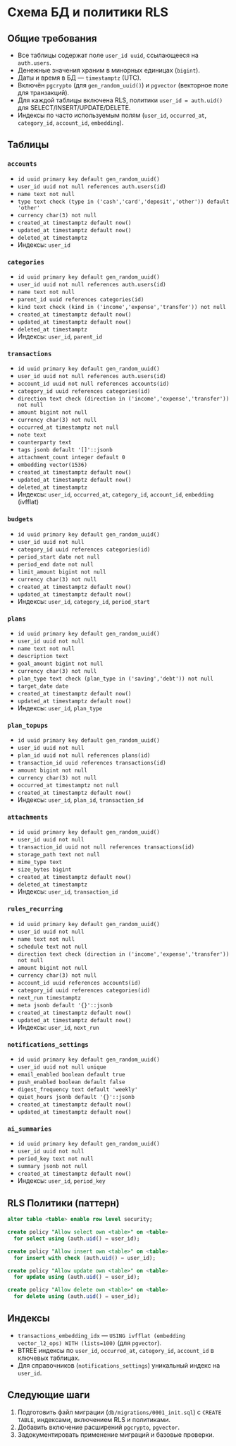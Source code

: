 # Схема БД и политики RLS

## Общие требования

- Все таблицы содержат поле `user_id uuid`, ссылающееся на `auth.users`.
- Денежные значения храним в минорных единицах (`bigint`).
- Даты и время в БД — `timestamptz` (UTC).
- Включён `pgcrypto` (для `gen_random_uuid()`) и `pgvector` (векторное поле для транзакций).
- Для каждой таблицы включена RLS, политики `user_id = auth.uid()` для SELECT/INSERT/UPDATE/DELETE.
- Индексы по часто используемым полям (`user_id`, `occurred_at`, `category_id`, `account_id`, `embedding`).

## Таблицы

### `accounts`
- `id uuid primary key default gen_random_uuid()`
- `user_id uuid not null references auth.users(id)`
- `name text not null`
- `type text check (type in ('cash','card','deposit','other')) default 'other'`
- `currency char(3) not null`
- `created_at timestamptz default now()`
- `updated_at timestamptz default now()`
- `deleted_at timestamptz`
- Индексы: `user_id`

### `categories`
- `id uuid primary key default gen_random_uuid()`
- `user_id uuid not null references auth.users(id)`
- `name text not null`
- `parent_id uuid references categories(id)`
- `kind text check (kind in ('income','expense','transfer')) not null`
- `created_at timestamptz default now()`
- `updated_at timestamptz default now()`
- `deleted_at timestamptz`
- Индексы: `user_id`, `parent_id`

### `transactions`
- `id uuid primary key default gen_random_uuid()`
- `user_id uuid not null references auth.users(id)`
- `account_id uuid not null references accounts(id)`
- `category_id uuid references categories(id)`
- `direction text check (direction in ('income','expense','transfer')) not null`
- `amount bigint not null`
- `currency char(3) not null`
- `occurred_at timestamptz not null`
- `note text`
- `counterparty text`
- `tags jsonb default '[]'::jsonb`
- `attachment_count integer default 0`
- `embedding vector(1536)`
- `created_at timestamptz default now()`
- `updated_at timestamptz default now()`
- `deleted_at timestamptz`
- Индексы: `user_id`, `occurred_at`, `category_id`, `account_id`, `embedding` (ivfflat)

### `budgets`
- `id uuid primary key default gen_random_uuid()`
- `user_id uuid not null`
- `category_id uuid references categories(id)`
- `period_start date not null`
- `period_end date not null`
- `limit_amount bigint not null`
- `currency char(3) not null`
- `created_at timestamptz default now()`
- `updated_at timestamptz default now()`
- Индексы: `user_id`, `category_id`, `period_start`

### `plans`
- `id uuid primary key default gen_random_uuid()`
- `user_id uuid not null`
- `name text not null`
- `description text`
- `goal_amount bigint not null`
- `currency char(3) not null`
- `plan_type text check (plan_type in ('saving','debt')) not null`
- `target_date date`
- `created_at timestamptz default now()`
- `updated_at timestamptz default now()`
- Индексы: `user_id`, `plan_type`

### `plan_topups`
- `id uuid primary key default gen_random_uuid()`
- `user_id uuid not null`
- `plan_id uuid not null references plans(id)`
- `transaction_id uuid references transactions(id)`
- `amount bigint not null`
- `currency char(3) not null`
- `occurred_at timestamptz not null`
- `created_at timestamptz default now()`
- Индексы: `user_id`, `plan_id`, `transaction_id`

### `attachments`
- `id uuid primary key default gen_random_uuid()`
- `user_id uuid not null`
- `transaction_id uuid not null references transactions(id)`
- `storage_path text not null`
- `mime_type text`
- `size_bytes bigint`
- `created_at timestamptz default now()`
- `deleted_at timestamptz`
- Индексы: `user_id`, `transaction_id`

### `rules_recurring`
- `id uuid primary key default gen_random_uuid()`
- `user_id uuid not null`
- `name text not null`
- `schedule text not null`
- `direction text check (direction in ('income','expense','transfer')) not null`
- `amount bigint not null`
- `currency char(3) not null`
- `account_id uuid references accounts(id)`
- `category_id uuid references categories(id)`
- `next_run timestamptz`
- `meta jsonb default '{}'::jsonb`
- `created_at timestamptz default now()`
- `updated_at timestamptz default now()`
- Индексы: `user_id`, `next_run`

### `notifications_settings`
- `id uuid primary key default gen_random_uuid()`
- `user_id uuid not null unique`
- `email_enabled boolean default true`
- `push_enabled boolean default false`
- `digest_frequency text default 'weekly'`
- `quiet_hours jsonb default '{}'::jsonb`
- `created_at timestamptz default now()`
- `updated_at timestamptz default now()`

### `ai_summaries`
- `id uuid primary key default gen_random_uuid()`
- `user_id uuid not null`
- `period_key text not null`
- `summary jsonb not null`
- `created_at timestamptz default now()`
- Индексы: `user_id`, `period_key`

## RLS Политики (паттерн)

```sql
alter table <table> enable row level security;

create policy "Allow select own <table>" on <table>
  for select using (auth.uid() = user_id);

create policy "Allow insert own <table>" on <table>
  for insert with check (auth.uid() = user_id);

create policy "Allow update own <table>" on <table>
  for update using (auth.uid() = user_id);

create policy "Allow delete own <table>" on <table>
  for delete using (auth.uid() = user_id);
```

## Индексы

- `transactions_embedding_idx` — `USING ivfflat (embedding vector_l2_ops) WITH (lists=100)` (для `pgvector`).
- BTREE индексы по `user_id`, `occurred_at`, `category_id`, `account_id` в ключевых таблицах.
- Для справочников (`notifications_settings`) уникальный индекс на `user_id`.

## Следующие шаги

1. Подготовить файл миграции (`db/migrations/0001_init.sql`) с `CREATE TABLE`, индексами, включением RLS и политиками.
2. Добавить включение расширений `pgcrypto`, `pgvector`.
3. Задокументировать применение миграций и базовые проверки.
